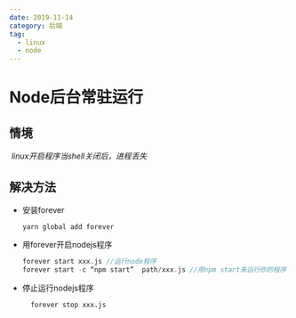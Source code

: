 ```yaml
---
date: 2019-11-14
category: 后端
tag:
  - linux
  - node
---
```

# Node后台常驻运行

## 情境

​ *linux开启程序当shell关闭后，进程丢失*

## 解决方法

* 安装forever

  ```node
  yarn global add forever
  ```

* 用forever开启nodejs程序

  ```php
  forever start xxx.js //运行node程序
  forever start -c “npm start”  path/xxx.js //用npm start来运行你的程序
  ```

* 停止运行nodejs程序

    ```bash
      forever stop xxx.js
    ```
